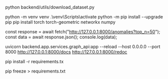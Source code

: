 <!-- Download Dataset Command -->
python backend/utils/download_dataset.py


<!-- Venv Creation -->
python -m venv venv
.\venv\Scripts\activate
python -m pip install --upgrade pip
pip install torch torch-geometric networkx numpy


<!-- Later, your React.js frontend can fetch from these endpoints like: -->

const response = await fetch("http://127.0.0.1:8000/anomalies?top_n=50");
const data = await response.json();
console.log(data);

<!-- Uvicorn -->
uvicorn backend.app.services.graph_api:app --reload --host 0.0.0.0 --port 8000
http://127.0.0.1:8000/docs
http://127.0.0.1:8000/redoc


<!-- Requiremnet.txt run -->
pip install -r requirements.tx

<!-- And All necesary modules to Requirement.txt -->
pip freeze > requirements.txt
